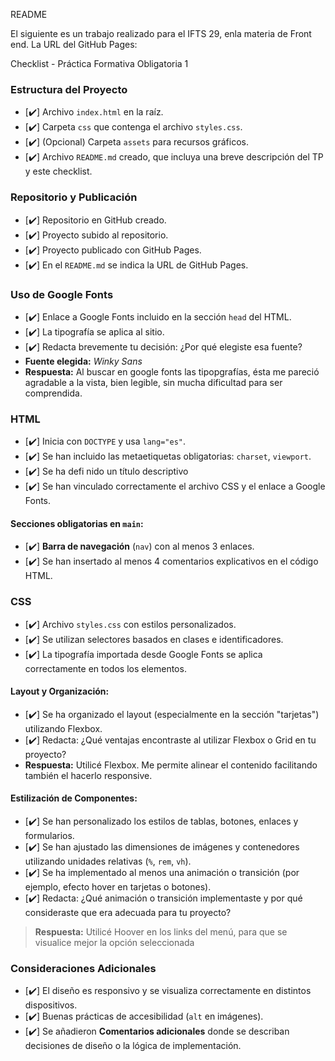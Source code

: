 README

El siguiente es un trabajo realizado para el IFTS 29, enla materia de Front end.
La URL del GitHub Pages:

Checklist - Práctica Formativa Obligatoria 1

### **Estructura del Proyecto**
- [✔️] Archivo `index.html` en la raíz.
- [✔️] Carpeta `css` que contenga el archivo `styles.css`.
- [✔️] (Opcional) Carpeta `assets` para recursos gráficos.
- [✔️] Archivo `README.md` creado, que incluya una breve descripción del TP y este checklist.

### **Repositorio y Publicación**
- [✔️] Repositorio en GitHub creado.
- [✔️] Proyecto subido al repositorio.
- [✔️] Proyecto publicado con GitHub Pages.
- [✔️] En el `README.md` se indica la URL de GitHub Pages.

### **Uso de Google Fonts**
- [✔️] Enlace a Google Fonts incluido en la sección `head` del HTML.
- [✔️] La tipografía se aplica al sitio.
- [✔️] Redacta brevemente tu decisión: ¿Por qué elegiste esa fuente?
- **Fuente elegida:** *Winky Sans* 
- **Respuesta:** Al buscar en google fonts las tipopgrafías, ésta me pareció agradable a la vista, bien legible, sin mucha dificultad para ser comprendida.

### **HTML**
- [✔️] Inicia con `DOCTYPE` y usa `lang="es"`.
- [✔️] Se han incluido las metaetiquetas obligatorias: `charset`, `viewport`.
- [✔️] Se ha defi nido un título descriptivo
- [✔️] Se han vinculado correctamente el archivo CSS y el enlace a Google Fonts.

#### **Secciones obligatorias en `main`:**
- [✔️] **Barra de navegación** (`nav`) con al menos 3 enlaces.
- [✔️] Se han insertado al menos 4 comentarios explicativos en el código HTML.

### **CSS**
- [✔️] Archivo `styles.css` con estilos personalizados.
- [✔️] Se utilizan selectores basados en clases e identificadores.
- [✔️] La tipografía importada desde Google Fonts se aplica correctamente en todos los elementos. 

#### **Layout y Organización:**
- [✔️] Se ha organizado el layout (especialmente en la sección "tarjetas") utilizando Flexbox.
- [✔️] Redacta: ¿Qué ventajas encontraste al utilizar Flexbox o Grid en tu proyecto?
- **Respuesta:** Utilicé Flexbox. Me permite alinear el contenido facilitando también el hacerlo responsive.

#### **Estilización de Componentes:**
- [✔️] Se han personalizado los estilos de tablas, botones, enlaces y formularios.
- [✔️] Se han ajustado las dimensiones de imágenes y contenedores utilizando unidades relativas (`%`, `rem`, `vh`).
- [✔️] Se ha implementado al menos una animación o transición (por ejemplo, efecto hover en tarjetas o botones).
- [✔️] Redacta: ¿Qué animación o transición implementaste y por qué consideraste que era adecuada para tu proyecto?
> **Respuesta:** Utilicé Hoover en los links del menú, para que se visualice mejor la opción seleccionada

### **Consideraciones Adicionales**
- [✔️] El diseño es responsivo y se visualiza correctamente en distintos dispositivos.
- [✔️] Buenas prácticas de accesibilidad (`alt` en imágenes).
- [✔️] Se añadieron **Comentarios adicionales** donde se describan decisiones de diseño o la lógica de implementación.

